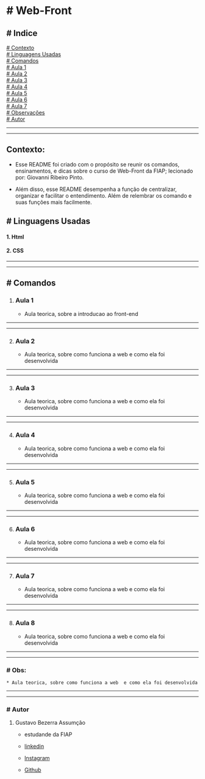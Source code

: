 # # Web-Front

## # Indice

<a href="#Contexto"># Contexto </a>
<br>
<a href="#-Linguagens-Usadas"># Linguagens Usadas </a>
<br>
<a href="#-Comandos"># Comandos </a>
<br>
<a href="#Aula-1">#  Aula 1 </a>
<br>
<a href="#Aula-2">#  Aula 2 </a>
<br>
<a href="#Aula-3">#  Aula 3 </a>
<br>
<a href="#Aula-4">#  Aula 4 </a>
<br>
<a href="#Aula-5">#  Aula 5 </a>
<br>
<a href="#Aula-6">#  Aula 6 </a>
<br>
<a href="#Aula-7">#  Aula 7 </a>
<br>
<a href="#-Obs">#  Observações </a>
<br>
<a href="#-Autor"> # Autor </a>
<br>

<hr>
<hr>

## Contexto:

   * Esse README foi criado com o propósito se reunir os comandos, ensinamentos, e dicas sobre o curso de Web-Front da FIAP; lecionado por: Giovanni Ribeiro Pinto. 

   * Além disso, esse README desempenha a função de centralizar, organizar e facilitar o entendimento. Além de relembrar os comando e suas funções mais facilmente.

## # Linguagens Usadas
#### 1. Html
#### 2. CSS

<hr>
<hr>

## # Comandos

1. ### Aula 1

    * Aula teorica, sobre a introducao ao front-end

<hr>
<hr>

2. ### Aula 2

    * Aula teorica, sobre como funciona a web  e como ela foi desenvolvida

<hr>
<hr>

3. ### Aula 3

    * Aula teorica, sobre como funciona a web  e como ela foi desenvolvida

<hr>
<hr>

4. ### Aula 4

    * Aula teorica, sobre como funciona a web  e como ela foi desenvolvida

<hr>
<hr>

5. ### Aula 5

    * Aula teorica, sobre como funciona a web  e como ela foi desenvolvida

<hr>
<hr>

6. ### Aula 6

    * Aula teorica, sobre como funciona a web  e como ela foi desenvolvida

<hr>
<hr>

7. ### Aula 7

    * Aula teorica, sobre como funciona a web  e como ela foi desenvolvida

<hr>
<hr>

8. ### Aula 8

    * Aula teorica, sobre como funciona a web  e como ela foi desenvolvida

<hr>
<hr>

### # Obs:

    * Aula teorica, sobre como funciona a web  e como ela foi desenvolvida

<hr>
<hr>

### # Autor
1. Gustavo Bezerra Assumção
        
   * estudande da FIAP
       
   * <a href="https://www.linkedin.com/in/gustavo-bezerra-829202289/"> linkedin </a>

   * <a href="https://www.instagram.com/gustavo_b017/"> Instagram </a>
  
   * <a href="https://github.com/Gustavo-b017"> Github </a>

